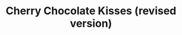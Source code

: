 ---
layout: recipe
title: "Cherry Chocolate Kisses (revised version)"
yield: 36 cookies
tags: dessert

ingredients:
- 1 cup unsalted butter, softened, but still cool***** very important!
- 1 cup powdered sugar
- ⅛ teaspoon salt
- 2 TBS maraschino cherry "juice"
- ¼ teaspoon almond extract
- 2 and ¼ cups all-purpose flour
- 1 teaspoon baking soda
- jar of maraschino cherries, chopped
- Granulated sugar, for sprinkling the cookies
- Chocolate cherry Toll House Chips or 36 milk chocolate kisses, unwrapped
- optional red food coloring

directions:
- 1. Preheat the oven to 325 degrees.
- 2. In the bowl of your standing mixer fitted with the paddle attachment, beat the butter at medium speed until creamy, about 1 minute.
- 3. Reduce the speed to the lowest setting and slowly add the powdered sugar and salt.
- 4. Add the cherry juice and the almond extract until combined.
- 5. With the mixer still on low, slowly add the flour, scraping down the sides of the bowl as needed.
- 6. Increase the mixer speed to medium and add the cherries.
- 7. Shape the dough into 1-inch balls, and place the balls on a baking sheet, approximately 2 inches apart.
- 8. If using kisses use your thumb, gently press each cookie in its center until the cookie is about ½ inch thick. Otherwise add chips into dough.
- 9. Sprinkle each cookie with a little granulated sugar.
- 10. Bake the cookies until the bottoms are lightly browned, about 14 minutes.
- 11. Once removed from the oven, immediately press a chocolate kiss into each cookie's center.
- 12. Transfer the cookies to a wire rack to cool completely.
---